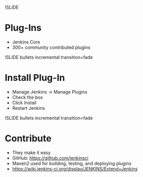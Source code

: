 !SLIDE

# Plug-Ins #

* Jenkins Core
* 300+ community contributed plugins

!SLIDE bullets incremental transition=fade

# Install Plug-In

* Manage Jenkins -> Manage Plugins
* Check the box
* Click Install
* Restart Jenkins

!SLIDE bullets incremental transition=fade

# Contribute

* They make it easy
* GitHub: https://github.com/jenkinsci
* Maven2 used for building, testing, and deploying plugins
* https://wiki.jenkins-ci.org/display/JENKINS/Extend+Jenkins

